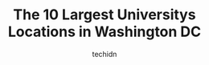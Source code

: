 ---
layout: ampstory
image: https://i0.wp.com/paketmu.com/wp-content/uploads/2023/06/arizona-state-university-0-in-washington-dc-1686372833.jpeg?resize=640,853
author: techidn
featured: false
description: Explore the diverse University scene in Washington DC, home to an incredible selection of 10 establishments catering to every taste. Whether youre in search of iconic favorites or undiscove
title: The 10 Largest Universitys Locations in Washington DC
cover:
   title: The 10 Largest Universitys Locations in Washington DC
   subtitle: RICKPATE
   background: https://paketmu.com/wp-content/uploads/2023/06/arizona-state-university-0-in-washington-dc-1686372833.jpeg

pages: 
 - layout: thirds
   top: <h1>#1 Georgetown University</h1>
   bottom: "<p>Beautiful campus well maintained. Although old it still has many modern buildings and they are always improving. Lots of history there. No subway stop at the campus but n</p>"
   background: https://paketmu.com/wp-content/uploads/2023/06/arizona-state-university-1-in-washington-dc-1686372834.jpeg
   backgroundblur: true
 - layout: thirds
   top: <h1>#2 The George Washington University</h1>
   bottom: "<p>Not much of a campus like youd find at a normal college, but the area is decent and mostly clean. The subway stop is right there which is convenient as can be. Huge ho</p>"
   background: https://paketmu.com/wp-content/uploads/2023/06/arizona-state-university-2-in-washington-dc-1686372834.jpeg
   cta:
      link: https://paketmu.com/the-10-largest-universitys-locations-in-washington-dc/
      text: The 10 Largest Universitys Locations in Washington DC
 - layout: thirds
   top: <h1>#3 University of the District of Columbia</h1>
   bottom: "<p>Lets just say they dont have a bad reputation for nothing…. 90% of the staff are absolutely incompetent, and best believe any issue you have you WILL get ignored </p>"
   background: https://paketmu.com/wp-content/uploads/2023/06/arizona-state-university-3-in-washington-dc-1686372835.jpeg
   cta:
      link: https://paketmu.com/the-10-largest-universitys-locations-in-washington-dc/
      text: The 10 Largest Universitys Locations in Washington DC
 - layout: thirds
   top: <h1>#4 Trinity Washington University</h1>
   bottom: "<p>125 Michigan Ave NE, Washington, DC 20017, United States</p>"
   background: https://images.unsplash.com/photo-1632260260864-caf7fde5ec36?ixlib=rb-4.0.3&ixid=MnwxMjA3fDB8MHxwaG90by1wYWdlfHx8fGVufDB8fHx8&auto=format&fit=crop&w=640&h=853&q=80
   cta:
      link: https://paketmu.com/the-10-largest-universitys-locations-in-washington-dc/
      text: The 10 Largest Universitys Locations in Washington DC
 - layout: thirds
   top: <h1>#5 University of the District of Columbia Community College (UDC-CC)</h1>
   bottom: "<p>801 North Capitol St NE, Washington, DC 20002, United States</p>"
   background: https://images.unsplash.com/photo-1518640467707-6811f4a6ab73?ixlib=rb-4.0.3&ixid=MnwxMjA3fDB8MHxwaG90by1wYWdlfHx8fGVufDB8fHx8&auto=format&fit=crop&w=640&h=853&q=80
   cta:
      link: https://paketmu.com/the-10-largest-universitys-locations-in-washington-dc/
      text: The 10 Largest Universitys Locations in Washington DC
 - layout: thirds
   top: <h1>#6 American University</h1>
   bottom: "<p>4400 Massachusetts Ave NW, Washington, DC 20016, United States</p>"
   background: https://images.unsplash.com/photo-1552083974-186346191183?ixlib=rb-4.0.3&ixid=MnwxMjA3fDB8MHxwaG90by1wYWdlfHx8fGVufDB8fHx8&auto=format&fit=crop&w=640&h=853&q=80
   cta:
      link: https://paketmu.com/the-10-largest-universitys-locations-in-washington-dc/
      text: The 10 Largest Universitys Locations in Washington DC
 - layout: thirds
   top: <h1>#7 Bay Atlantic University - Washington</h1>
   bottom: "<p>1510 H St NW, Washington, DC 20005, United States</p>"
   background: https://images.unsplash.com/photo-1609083590460-7b8cc0ca65f8?ixlib=rb-4.0.3&ixid=MnwxMjA3fDB8MHxwaG90by1wYWdlfHx8fGVufDB8fHx8&auto=format&fit=crop&w=640&h=853&q=80
   cta:
      link: https://paketmu.com/the-10-largest-universitys-locations-in-washington-dc/
      text: The 10 Largest Universitys Locations in Washington DC
 - layout: thirds
   middle: Continue reading...
   background: https://images.unsplash.com/photo-1533998839656-76f5e4b2bccb?ixlib=rb-4.0.3&ixid=MnwxMjA3fDB8MHxwaG90by1wYWdlfHx8fGVufDB8fHx8&auto=format&fit=crop&w=640&h=853&q=80
   cta:
      link: https://paketmu.com/the-10-largest-universitys-locations-in-washington-dc/
      text: The 10 Largest Universitys Locations in Washington DC
      
---